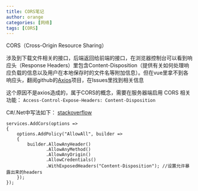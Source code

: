 ```yaml
---
title: CORS笔记
author: orange
categories: [网络]
tags: [CORS]
---
```



CORS（Cross-Origin Resource Sharing）

涉及到下载文件相关的接口，后端返回给前端的接口，在浏览器控制台可以看到响应头（Response Headers）里包含Content-Disposition（提供有关如何处理响应负载的信息以及用户在本地保存时的文件名等附加信息）。但在vue里拿不到各响应头，翻阅github的[Axios](https://github.com/axios/axios/issues/895#issuecomment-301002682)项目，在Issues里找到相关信息

这个原因不是axios造成的，属于CORS的概念，需要在服务器端启用 CORS 相关功能：
`Access-Control-Expose-Headers: Content-Disposition`

C#/.Net中写法如下：
[stackoverflow](https://stackoverflow.com/questions/52333446/core-2-1-refuses-to-respond-with-access-control-expose-headers)
```
services.AddCors(options =>
{
    options.AddPolicy("AllowAll", builder =>
    {
        builder.AllowAnyHeader()
               .AllowAnyMethod()
               .AllowAnyOrigin()
               .AllowCredentials()
               .WithExposedHeaders("Content-Disposition"); //设置允许暴露出来的headers
    });
});
```
